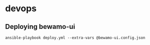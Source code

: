 # devops

## Deploying bewamo-ui
```
ansible-playbook deploy.yml --extra-vars @bewamo-ui.config.json
```